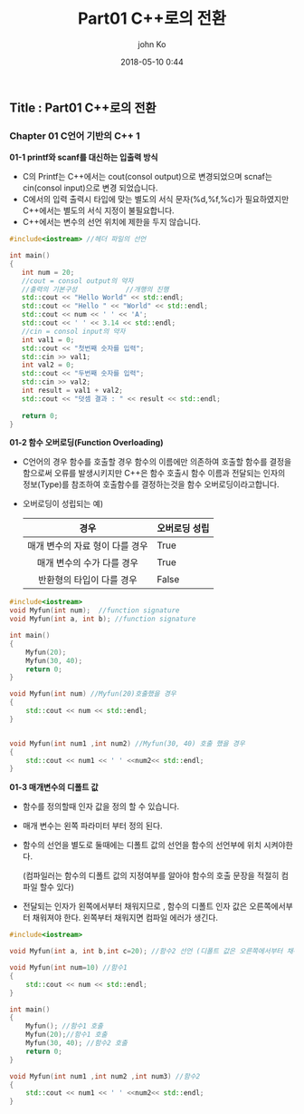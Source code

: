 ﻿---
title: "Part01 C++로의 전환"
layout: post
date: 2018-05-10 0:44
image: /assets/images/markdown.jpg
headerImage: false
tag:
- CPlusPlus
- Coding
star: false
category: blog
author: john Ko
description: Coding
---

## Title : Part01 C++로의 전환

### Chapter 01 C언어 기반의 C++ 1 

**01-1 printf와 scanf를 대신하는 입출력 방식**

* C의 Printf는 C++에서는 cout(consol output)으로 변경되었으며 scnaf는 cin(consol input)으로 변경 되었습니다.
* C에서의 입력 출력시 타입에 맞는 별도의 서식 문자(%d,%f,%c)가 필요하였지만 C++에서는 별도의 서식 지정이 불필요합니다. 
* C++에서는 변수의 선언 위치에 제한을 두지 않습니다.

 ```c++
#include<iostream> //헤더 파일의 선언

int main()
{
	int num = 20;
	//cout = consol output의 약자
	//출력의 기본구성            //개행의 진행
	std::cout << "Hello World" << std::endl;
	std::cout << "Hello " << "World" << std::endl;
	std::cout << num << ' ' << 'A';
	std::cout << ' ' << 3.14 << std::endl;
	//cin = consol input의 약자
	int val1 = 0;
	std::cout << "첫번째 숫자를 입력";
	std::cin >> val1;
	int val2 = 0;
	std::cout << "두번째 숫자를 입력";
	std::cin >> val2;
	int result = val1 + val2;
	std::cout << "덧셈 결과 : " << result << std::endl;
    
	return 0;
}
 ```

**01-2 함수 오버로딩(Function Overloading)**

- C언어의 경우 함수를 호출할 경우 함수의 이름에만 의존하여  호출할 함수를 결정을 함으로써 오류를 발생시키지만 C++은 함수 호출시 함수 이름과 전달되는 인자의 정보(Type)를 참조하여 호출함수를 결정하는것을 함수 오버로딩이라고합니다. 

- 오버로딩이 성립되는 예)

  |              경우               | 오버로딩 성립 |
  | :-----------------------------: | ------------- |
  | 매개 변수의 자료 형이 다를 경우 | True          |
  |   매개 변수의 수가 다를 경우    | True          |
  |    반환형의 타입이 다를 경우    | False         |

```c++
#include<iostream>
void Myfun(int num);  //function signature
void Myfun(int a, int b); //function signature

int main()
{
	Myfun(20);
	Myfun(30, 40);
    return 0;
}

void Myfun(int num) //Myfun(20)호출했을 경우
{
	std::cout << num << std::endl;
}


void Myfun(int num1 ,int num2) //Myfun(30, 40) 호출 했을 경우 
{
	std::cout << num1 << ' ' <<num2<< std::endl;
}

```



**01-3 매개변수의 디폴트 값**

- 함수를 정의할때 인자 값을 정의 할 수 있습니다.

- 매개 변수는 왼쪽 파라미터 부터 정의 된다.

- 함수의 선언을 별도로 둘때에는 디폴트 값의 선언을 함수의 선언부에 위치 시켜야한다.

  (컴파일러는 함수의 디폴트 값의 지정여부를 알아야 함수의 호출 문장을 적절히 컴파일 할수 있다)

- 전달되는 인자가 왼쪽에서부터 채워지므로 , 함수의 디폴트 인자 값은 오른쪽에서부터 채워져야 한다. 왼쪽부터 채워지면 컴파일 에러가 생긴다.

```c++
#include<iostream>

void Myfun(int a, int b,int c=20); //함수2 선언 (디폴트 값은 오른쪽에서부터 채워져야한다)

void Myfun(int num=10) //함수1
{
	std::cout << num << std::endl;
}

int main()
{
	Myfun(); //함수1 호출
	Myfun(20);//함수1 호출
	Myfun(30, 40); //함수2 호출
    return 0;
}

void Myfun(int num1 ,int num2 ,int num3) //함수2
{
	std::cout << num1 << ' ' <<num2<< std::endl;
}
```





